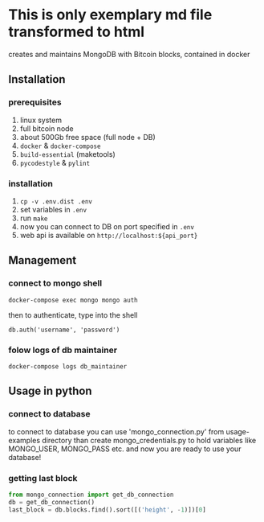 # This is only exemplary md file transformed to html
creates and maintains MongoDB with Bitcoin blocks, contained in docker

## Installation

### prerequisites
1. linux system
1. full bitcoin node
1. about 500Gb free space (full node + DB)
1. `docker` & `docker-compose`
1. `build-essential` (maketools)
1. `pycodestyle` & `pylint`

### installation
1. `cp -v .env.dist .env`
1. set variables in `.env`
1. run `make`
1. now you can connect to DB on port specified in `.env`
1. web api is available on `http://localhost:${api_port}`

## Management

### connect to mongo shell

`docker-compose exec mongo mongo auth`

then to authenticate, type into the shell

`db.auth('username', 'password')`

### folow logs of db maintainer

`docker-compose logs db_maintainer`

## Usage in python

### connect to database

to connect to database you can use 'mongo_connection.py' from usage-examples directory
than create mongo_credentials.py to hold variables like MONGO_USER, MONGO_PASS etc.
and now you are ready to use your database!

### getting last block

```python
from mongo_connection import get_db_connection
db = get_db_connection()
last_block = db.blocks.find().sort([('height', -1)])[0]
```
